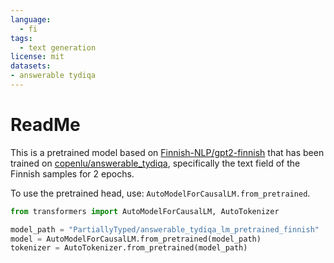```yaml
---
language: 
  - fi
tags:
  - text generation
license: mit
datasets:
- answerable tydiqa
---
```


# ReadMe

This is a pretrained model based on [Finnish-NLP/gpt2-finnish](https://huggingface.co/Finnish-NLP/gpt2-finnish) that has been trained on [copenlu/answerable_tydiqa](https://huggingface.co/datasets/copenlu/answerable_tydiqa), specifically the text field of the Finnish samples for 2 epochs.

To use the pretrained head, use: `AutoModelForCausalLM.from_pretrained`.

```python
from transformers import AutoModelForCausalLM, AutoTokenizer

model_path = "PartiallyTyped/answerable_tydiqa_lm_pretrained_finnish"
model = AutoModelForCausalLM.from_pretrained(model_path)
tokenizer = AutoTokenizer.from_pretrained(model_path)

```